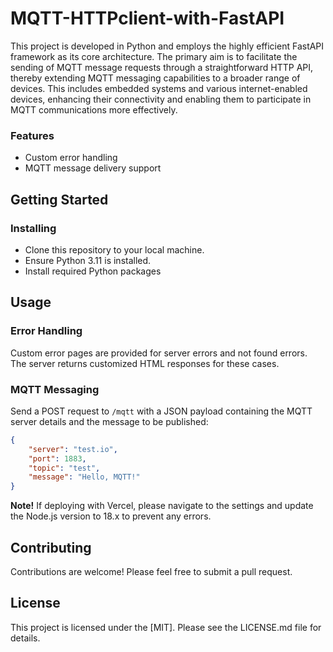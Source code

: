 # MQTT-HTTPclient-with-FastAPI

This project is developed in Python and employs the highly efficient FastAPI framework as its core architecture. The primary aim is to facilitate the sending of MQTT message requests through a straightforward HTTP API, thereby extending MQTT messaging capabilities to a broader range of devices. This includes embedded systems and various internet-enabled devices, enhancing their connectivity and enabling them to participate in MQTT communications more effectively.

### Features

- Custom error handling
- MQTT message delivery support

## Getting Started

### Installing

- Clone this repository to your local machine.
- Ensure Python 3.11 is installed.
- Install required Python packages

## Usage

### Error Handling

Custom error pages are provided for server errors and not found errors. The server returns customized HTML responses for these cases.

### MQTT Messaging

Send a POST request to `/mqtt` with a JSON payload containing the MQTT server details and the message to be published:

```json
{
	"server": "test.io",
	"port": 1883,
	"topic": "test",
	"message": "Hello, MQTT!"
}
```

**Note!** If deploying with Vercel, please navigate to the settings and update the Node.js version to 18.x to prevent any errors.

## Contributing

Contributions are welcome! Please feel free to submit a pull request.

## License

This project is licensed under the [MIT]. Please see the LICENSE.md file for details.

